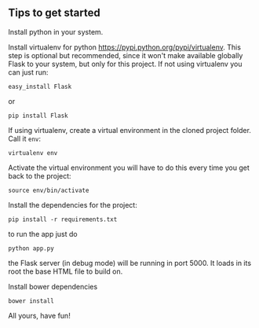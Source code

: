 
## Tips to get started

Install python in your system.

Install virtualenv for python https://pypi.python.org/pypi/virtualenv. This
step is optional but recommended, since it won't make available globally Flask
to your system, but only for this project. If not using virtualenv you can just
run:

    easy_install Flask

or

    pip install Flask

If using virtualenv, create a virtual environment in the cloned project folder.
Call it `env`:

    virtualenv env

Activate the virtual environment you will have to do this every time you get
back to the project:

    source env/bin/activate

Install the dependencies for the project:

    pip install -r requirements.txt

to run the app just do

    python app.py

the Flask server (in debug mode) will be running in port 5000. It loads in
its root the base HTML file to build on.

Install bower dependencies

    bower install

All yours, have fun!

